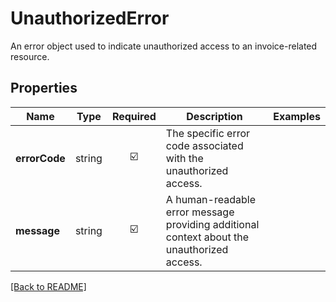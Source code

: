 # UnauthorizedError

An error object used to indicate unauthorized access to an invoice-related resource.

## Properties

| Name | Type | Required | Description | Examples |
|------------|:-------------:|:-------------:|-------------|:-------------:|
| **errorCode** | string | ☑️ | The specific error code associated with the unauthorized access. | | |
**message** | string | ☑️ | A human-readable error message providing additional context about the unauthorized access. | | |



[[Back to README]](../../README.md)
